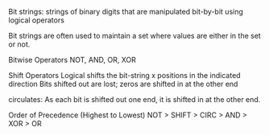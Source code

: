 
Bit strings: strings of binary digits that are manipulated bit-by-bit using logical operators

Bit strings are often used to maintain a set where values are either in the set or not.

Bitwise Operators
NOT, AND, OR, XOR

Shift Operators
Logical shifts the bit-string x positions in the indicated direction
Bits shifted out are lost; zeros are shifted in at the other end

circulates: As each bit is shifted out one end, it is shifted in at the other end.

Order of Precedence (Highest to Lowest)
NOT > SHIFT > CIRC > AND > XOR > OR
